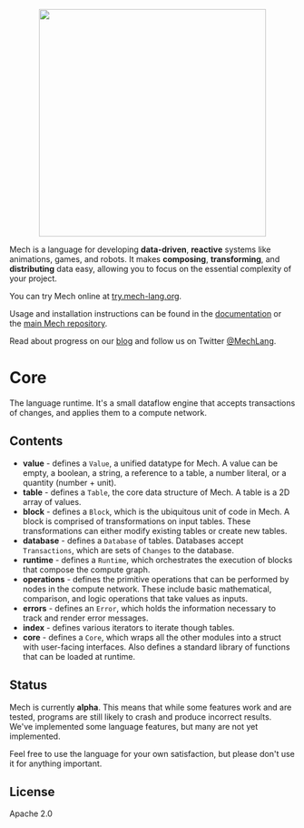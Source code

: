 <p align="center">
  <img width="400px" src="https://mech-lang.org/img/logo.png">
</p>

Mech is a language for developing **data-driven**, **reactive** systems like animations, games, and robots. It makes **composing**, **transforming**, and **distributing** data easy, allowing you to focus on the essential complexity of your project. 

You can try Mech online at [try.mech-lang.org](http://try.mech-lang.org).

Usage and installation instructions can be found in the [documentation](https://mech-lang.org/page/learn/) or the [main Mech repository](https://github.com/mech-lang/mech).

Read about progress on our [blog](https://mech-lang.org/blog/) and follow us on Twitter [@MechLang](https://twitter.com/MechLang).

# Core

The language runtime. It's a small dataflow engine that accepts transactions of changes, and applies them to a compute network.  

## Contents

- **value** - defines a `Value`, a unified datatype for Mech. A value can be empty, a boolean, a string, a reference to a table, a number literal, or a quantity (number + unit).
- **table** - defines a `Table`, the core data structure of Mech. A table is a 2D array of values.
- **block** - defines a `Block`, which is the ubiquitous unit of code in Mech. A block is comprised of transformations on input tables. These transformations can either modify existing tables or create new tables.
- **database** - defines a `Database` of tables. Databases accept `Transactions`, which are sets of `Changes` to the database.
- **runtime** - defines a `Runtime`, which orchestrates the execution of blocks that compose the compute graph.
- **operations** - defines the primitive operations that can be performed by nodes in the compute network. These include basic mathematical, comparison, and logic operations that take values as inputs.
- **errors** - defines an `Error`, which holds the information necessary to track and render error messages.
- **index** - defines various iterators to iterate though tables.
- **core** - defines a `Core`, which wraps all the other modules into a struct with user-facing interfaces. Also defines a standard library of functions that can be loaded at runtime.

##  Status

Mech is currently **alpha**. This means that while some features work and are tested, programs are still likely to crash and produce incorrect results. We've implemented some language features, but many are not yet implemented.

Feel free to use the language for your own satisfaction, but please don't use it for anything important.

## License

Apache 2.0

